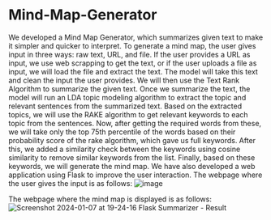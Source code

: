 # Mind-Map-Generator

We developed a Mind Map Generator, which summarizes given text to make it simpler and quicker to interpret.
To generate a mind map, the user gives input in three ways: raw text, URL, and file. If the user provides a URL as input, we use web scrapping to get the text, or if the user uploads a file as input, we will load the file and extract the text. The model will take this text and clean the input the user provides. We will then use the Text Rank Algorithm to summarize the given text. Once we summarize the text, the model will run an LDA topic modeling algorithm to extract the topic and relevant sentences from the summarized text. Based on the extracted topics, we will use the RAKE algorithm to get relevant keywords to each topic from the sentences. Now, after getting the required words from these, we will take only the top 75th percentile of the words based on their probability score of the rake algorithm, which gave us full keywords. After this, we added a similarity check between the keywords using cosine similarity to remove similar keywords from the list. Finally, based on these keywords, we will generate the mind map. 
We have also developed a web application using Flask to improve the user interaction. The webpage where the user gives the input is as follows:
![image](https://github.com/NotManigandan/Mind-Map-Generator/assets/72668299/5a7b9e3a-36d0-47fe-87a6-ef4bb45b09d5)

The webpage where the mind map is displayed is as follows:
![Screenshot 2024-01-07 at 19-24-16 Flask Summarizer - Result](https://github.com/NotManigandan/Mind-Map-Generator/assets/72668299/6abf4401-23db-4022-8c88-beb6ea34af30)
